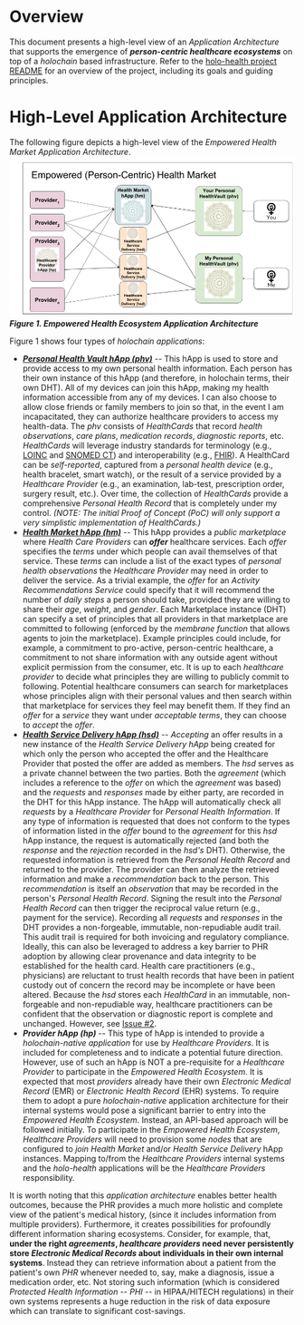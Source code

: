 # Overview

This document presents a high-level view of an _Application Architecture_ that supports the emergence of _**person-centric healthcare ecosystems**_ on top of a _holochain_ based infrastructure. Refer to the [holo-health project README](README.md) for an overview of the project, including its goals and guiding principles.

# High-Level Application Architecture
 The following figure depicts a high-level view of the _Empowered Health Market Application Architecture_. 
![Empowered Health Application Architecture](images/holo-health%20app%20architecture.png)
**_Figure 1. Empowered Health Ecosystem Application Architecture_**

Figure 1 shows four types of _holochain applications_:
* [**_Personal Health Vault hApp (phv)_**](phv/personal-health-vault-hApp.md) -- This hApp is used to store and provide access to my own personal health information. Each person has their own instance of this hApp (and therefore, in holochain terms, their own DHT). All of my devices can join this hApp, making my health information accessible from any of my devices. I can also choose to allow close friends or family members to join so that, in the event I am incapacitated, they can authorize healthcare providers to access my health-data. The _phv_ consists of _HealthCards_ that record _health observations_, _care plans_, _medication records_, _diagnostic reports_, etc. _HealthCards_ will leverage industry standards for terminology (e.g., [LOINC](https://loinc.org) and [SNOMED CT](https://www.snomed.org)) and interoperability (e.g., [FHIR](https://www.hl7.org/fhir/resourcelist.html)). A HealthCard can be _self-reported_, captured from a _personal health device_ (e.g., health bracelet, smart watch), or the result of a service provided by a _Healthcare Provider_ (e.g., an examination, lab-test, prescription order, surgery result, etc.). Over time, the collection of _HealthCards_ provide a comprehensive _Personal Health Record_ that is completely under my control. _(NOTE: The initial Proof of Concept (PoC) will only support a very simplistic implementation of HealthCards.)_
* [_**Health Market hApp (hm)**_](hm/healthcare-market-hApp.md) -- This hApp provides a _public marketplace_ where _Health Care Providers_ can _**offer**_ healthcare services. Each _offer_ specifies the _terms_ under which people can avail themselves of that service. These _terms_ can include a list of the exact types of _personal health observations_ the _Healthcare Provider_ may need in order to deliver the service.  As a trivial example, the _offer_ for an _Activity Recommendations Service_ could specify that it will recommend the number of _daily steps_ a person should take, provided they are willing to share their _age_, _weight_, and _gender_. Each Marketplace instance (DHT) can specify a set of principles that all providers in that marketplace are committed to following (enforced by the _membrane function_ that allows agents to join the marketplace). Example principles could include, for example, a commitment to pro-active, person-centric healthcare, a commitment to not share information with any outside agent without explicit permission from the consumer, etc. It is up to each _healthcare provider_ to decide what principles they are willing to publicly commit to following. Potential healthcare consumers can search for marketplaces whose principles align with their personal values and then search within that marketplace for services they feel may benefit them. If they find an _offer_ for a _service_ they want under _acceptable terms_, they can choose to _accept_ the _offer_.  
* [_**Health Service Delivery hApp (hsd)**_](hsd/healthcare-service-delivery-hApp.md) -- _Accepting_ an offer results in a new instance of the _Health Service Delivery hApp_ being created for which only the person who accepted the offer and the Healthcare Provider that posted the offer are added as members. The _hsd_ serves as a private channel between the two parties. Both the _agreement_ (which includes a reference to the _offer_ on which the _agreement_ was based) and the _requests_ and _responses_ made by either party, are recorded in the DHT for this hApp instance. The hApp will automatically check all _requests_ by a _Healthcare Provider_  for _Personal Health Information_. If any type of information is requested that does not conform to the types of information listed in the _offer_ bound to the _agreement_ for this _hsd_ hApp instance, the request is  automatically rejected (and both the _response_ and the _rejection_ recorded in the _hsd's_ DHT). Otherwise, the requested information is retrieved from the _Personal Health Record_ and returned to the provider. The provider can then analyze the retrieved information and make a _recommendation_ back to the person. This _recommendation_ is itself an _observation_ that may be recorded in the person's _Personal Health Record_. Signing the result into the _Personal Health Record_ can then trigger the reciprocal value return (e.g., payment for the service). Recording all _requests_ and _responses_ in the DHT provides a non-forgeable, immutable, non-repudiable audit trail. This audit trail is required for both invoicing and regulatory compliance. Ideally, this can also be leveraged to address a key barrier to PHR adoption by allowing clear provenance and data integrity to be established for the health card. Health care practitioners (e.g., physicians) are reluctant to trust health records that have been in patient custody out of concern the record may be incomplete or have been altered. Because the _hsd_ stores each _HealthCard_ in an immutable, non-forgeable and non-repudiable way, healthcare practitioners can be confident that the observation or diagnostic report is complete and unchanged. However, see [Issue #2](https://github.com/evomimic/holo-health/issues/2).
* _**Provider hApp (hp)**_ -- This type of hApp is intended to provide a _holochain-native application_ for use by _Healthcare Providers_. It is included for completeness and to indicate a potential future direction. However, use of such an hApp is NOT a pre-requisite for a _Healthcare Provider_ to participate in the _Empowered Health Ecosystem_. It is expected that most _providers_ already have their own _Electronic Medical Record_ (EMR) or _Electronic Health Record_ (EHR) systems. To require them to adopt a pure _holochain-native_ application architecture for their internal systems would pose a significant barrier to entry into the _Empowered Health Ecosystem_. Instead, an API-based approach will be followed initially. To participate in the _Empowered Health Ecosystem_, _Healthcare Providers_ will need to provision some _nodes_ that are configured to _join_ _Health Market_ and/or _Health Service Delivery_ hApp instances. Mapping to/from the _Healthcare Providers_ internal systems and the _holo-health_ applications will be the _Healthcare Providers_ responsibility.  

It is worth noting that this _application architecture_ enables better health outcomes, because the PHR provides a much more holistic and complete view of the patient's medical history, (since it includes information from multiple providers). Furthermore, it creates possibilities for profoundly different information sharing ecosystems. Consider, for example, that, **under the right _agreements_, _healthcare providers_ need never persistently store _Electronic Medical Records_ about individuals in their own internal systems**. Instead they can retrieve information about a patient from the patient's own _PHR_ whenever needed to, say, make a diagnosis, issue a medication order, etc. Not storing such information (which is considered _Protected Health Information_ -- _PHI_ -- in HIPAA/HITECH regulations) in their own systems represents a huge reduction in the risk of data exposure which can translate to significant cost-savings. 
